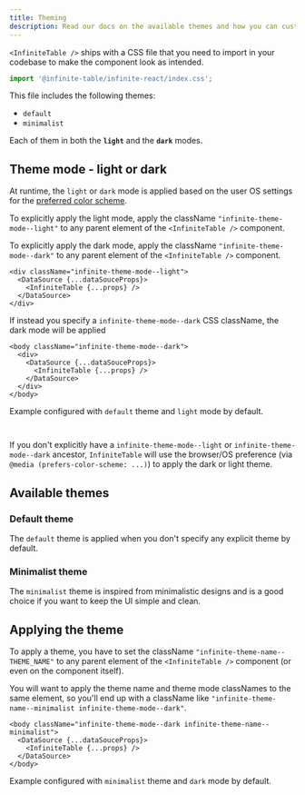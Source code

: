 ```yaml
---
title: Theming
description: Read our docs on the available themes and how you can customize the look and feel of InfiniteTable for React.
---
```


`<InfiniteTable />` ships with a CSS file that you need to import in your codebase to make the component look as intended.

```ts
import '@infinite-table/infinite-react/index.css';
```

This file includes the following themes:
  - `default`
  - `minimalist`

Each of them in both the **`light`** and the **`dark`** modes.

## Theme mode - light or dark

At runtime, the `light` or `dark` mode is applied based on the user OS settings for the [preferred color scheme](https://developer.mozilla.org/en-US/docs/Web/CSS/@media/prefers-color-scheme).

To explicitly apply the light mode, apply the className `"infinite-theme-mode--light"` to any parent element of the `<InfiniteTable />` component.

To explicitly apply the dark mode, apply the className `"infinite-theme-mode--dark"` to any parent element of the `<InfiniteTable />` component.

```tsx title="Explicitly applying light mode via container className"
<div className="infinite-theme-mode--light">
  <DataSource {...dataSouceProps}>
    <InfiniteTable {...props} />
  </DataSource>
</div>
```

If instead you specify a `infinite-theme-mode--dark` CSS className, the dark mode will be applied

```tsx title="Explicitly applying dark theme via container className"
<body className="infinite-theme-mode--dark">
  <div>
    <DataSource {...dataSouceProps}>
      <InfiniteTable {...props} />
    </DataSource>
  </div>
</body>
```

<Sandpack title="Theme switching demo - defaults to light theme" size="md" viewMode="preview">

<Description>

Example configured with `default` theme and `light` mode by default.
</Description>

```ts file="theme-switching-example.page.tsx"

```

```ts file="columns.ts"

```

</Sandpack>

<Note>

If you don't explicitly have a `infinite-theme-mode--light` or `infinite-theme-mode--dark` ancestor, `InfiniteTable` will use the browser/OS preference (via `@media (prefers-color-scheme: ...)`) to apply the dark or light theme.

</Note>

## Available themes

### Default theme

The `default` theme is applied when you don't specify any explicit theme by default.

### Minimalist theme

The `minimalist` theme is inspired from minimalistic designs and is a good choice if you want to keep the UI simple and clean.

## Applying the theme

To apply a theme, you have to set the className `"infinite-theme-name--THEME_NAME"` to any parent element of the `<InfiniteTable />` component (or even on the component itself).

You will want to apply the theme name and theme mode classNames to the same element, so you'll end up with a className like `"infinite-theme-name--minimalist infinite-theme-mode--dark"`.

```tsx title="Applying the minimalist theme with dark mode explicitly"
<body className="infinite-theme-mode--dark infinite-theme-name--minimalist">
  <DataSource {...dataSouceProps}>
    <InfiniteTable {...props} />
  </DataSource>
</body>
```



<Sandpack title="Theme switching demo - defaults to minimalist theme in dark mode" size="md" viewMode="preview">

<Description>

Example configured with `minimalist` theme and `dark` mode by default.
</Description>
```ts file="theme-switching-minimalist-theme-default-example.page.tsx"

```

```ts file="columns.ts"

```

</Sandpack>